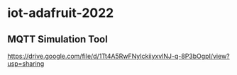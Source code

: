 # iot-adafruit-2022

## MQTT Simulation Tool 
https://drive.google.com/file/d/1Tt4A5RwFNyIckiiyxvlNJ-q-8P3bOgpI/view?usp=sharing
